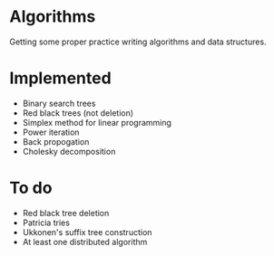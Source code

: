 # Algorithms
Getting some proper practice writing algorithms and data structures.

# Implemented
- Binary search trees
- Red black trees (not deletion)
- Simplex method for linear programming
- Power iteration
- Back propogation
- Cholesky decomposition

# To do
- Red black tree deletion
- Patricia tries
- Ukkonen's suffix tree construction
- At least one distributed algorithm
